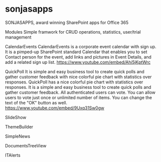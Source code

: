 # sonjasapps
SONJASAPPS, award winning SharePoint apps for Office 365


Modules
Simple framwork for CRUD operations, statistics, user/trial management

CalendarEvents
CalendarEvents is a corporate event calendar with sign up.
It is a pimped-up SharePoint standard Calendar that enables you to set Contact person for the event, add links and pictures in Event Details, and add a related sign up list.
https://www.youtube.com/embed/Ahi5jKptWrc

QuickPoll
It is simple and easy business tool to create quick polls and gather customer feedback with nice colorful pie chart with statistics over responses.
QuickPoll has a nice colorful pie chart with statistics over responses. It is a simple and easy business tool to create quick polls and gather customer feedback. All authenticated users can vote. You
can allow users to vote just once or unlimited number of items. You can change the text of the "OK" button as well.
https://www.youtube.com/embed/9Uxq31Sw0gw

SlideShow


ThemeBuilder

SimpleNews

DocumentsTreeView

ITAlerts







